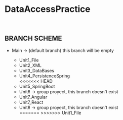 <h1>DataAccessPractice</h1>
<br>
<h2>BRANCH SCHEME</h2>
<ul>
  <li>Main -> (default branch) this branch will be empty</li>
  <ul>
    <li>Unit1_File</li>
    <li>Unit2_XML</li>
    <li>Unit3_DataBases</li>
    <li>Unit4_PersistenceSpring</li>
<<<<<<< HEAD
    <li>Unit5_SpringBoot</li>
    <li>Unit6 -> group proyect, this branch doesn't exist </li>
    <li>Unit7_Angular</li>
    <li>Unit7_React</li>
    <li>Unit8 -> group proyect, this branch doesn't exist </li>
=======
>>>>>>> Unit1_File
  </ul>
</ul>

